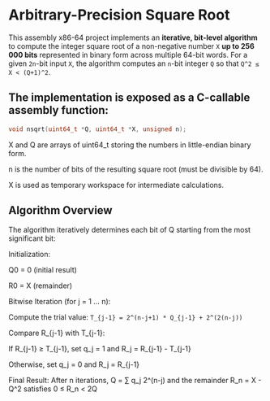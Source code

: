 # Arbitrary-Precision Square Root

This assembly x86-64 project implements an **iterative, bit-level algorithm** to compute the integer square root of a non-negative number `X` **up to 256 000 bits**  represented in binary form across multiple 64-bit words. For a given `2n`-bit input `X`, the algorithm computes an `n`-bit integer `Q` so that `Q^2 ≤ X < (Q+1)^2`.

## The implementation is exposed as a C-callable assembly function:

```c
void nsqrt(uint64_t *Q, uint64_t *X, unsigned n);
```

X and Q are arrays of uint64_t storing the numbers in little-endian binary form.

n is the number of bits of the resulting square root (must be divisible by 64).

X is used as temporary workspace for intermediate calculations.

## Algorithm Overview

The algorithm iteratively determines each bit of Q starting from the most significant bit:

Initialization:

Q0 = 0 (initial result)

R0 = X (remainder)

Bitwise Iteration (for j = 1 … n):

Compute the trial value:
`T_{j-1} = 2^(n-j+1) * Q_{j-1} + 2^(2(n-j))`

Compare R_{j-1} with T_{j-1}:

If R_{j-1} ≥ T_{j-1}, set q_j = 1 and R_j = R_{j-1} - T_{j-1}

Otherwise, set q_j = 0 and R_j = R_{j-1}

Final Result:
After n iterations, Q = ∑ q_j 2^(n-j) and the remainder R_n = X - Q^2 satisfies 0 ≤ R_n < 2Q


